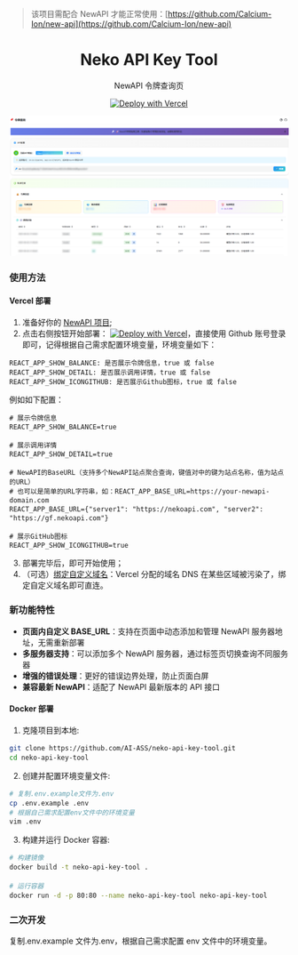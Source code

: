 > 该项目需配合 NewAPI 才能正常使用：[https://github.com/Calcium-Ion/new-api](https://github.com/Calcium-Ion/new-api)

<div align="center">

<h1 align="center">Neko API Key Tool</h1>

NewAPI 令牌查询页

[![Deploy with Vercel](https://vercel.com/button)](https://vercel.com/new/clone?repository-url=https%3A%2F%2Fgithub.com%2Feecu%2Fneko-api-key-tool-b)

</div>

![image](img.png)

### 使用方法

#### Vercel 部署

1. 准备好你的 [NewAPI 项目](https://github.com/Calcium-Ion/new-api);
2. 点击右侧按钮开始部署：
   [![Deploy with Vercel](https://vercel.com/button)](https://vercel.com/new/clone?repository-url=https%3A%2F%2Fgithub.com%2Feecu%2Fneko-api-key-tool-b)，直接使用 Github 账号登录即可，记得根据自己需求配置环境变量，环境变量如下：

```
REACT_APP_SHOW_BALANCE: 是否展示令牌信息，true 或 false
REACT_APP_SHOW_DETAIL: 是否展示调用详情，true 或 false
REACT_APP_SHOW_ICONGITHUB: 是否展示Github图标，true 或 false
```

例如如下配置：

```
# 展示令牌信息
REACT_APP_SHOW_BALANCE=true

# 展示调用详情
REACT_APP_SHOW_DETAIL=true

# NewAPI的BaseURL（支持多个NewAPI站点聚合查询，键值对中的键为站点名称，值为站点的URL）
# 也可以是简单的URL字符串，如：REACT_APP_BASE_URL=https://your-newapi-domain.com
REACT_APP_BASE_URL={"server1": "https://nekoapi.com", "server2": "https://gf.nekoapi.com"}

# 展示GitHub图标
REACT_APP_SHOW_ICONGITHUB=true
```

3. 部署完毕后，即可开始使用；
4. （可选）[绑定自定义域名](https://vercel.com/docs/concepts/projects/domains/add-a-domain)：Vercel 分配的域名 DNS 在某些区域被污染了，绑定自定义域名即可直连。

### 新功能特性

- **页面内自定义 BASE_URL**：支持在页面中动态添加和管理 NewAPI 服务器地址，无需重新部署
- **多服务器支持**：可以添加多个 NewAPI 服务器，通过标签页切换查询不同服务器
- **增强的错误处理**：更好的错误边界处理，防止页面白屏
- **兼容最新 NewAPI**：适配了 NewAPI 最新版本的 API 接口

#### Docker 部署

1. 克隆项目到本地:

```bash
git clone https://github.com/AI-ASS/neko-api-key-tool.git
cd neko-api-key-tool
```

2. 创建并配置环境变量文件:

```bash
# 复制.env.example文件为.env
cp .env.example .env
# 根据自己需求配置env文件中的环境变量
vim .env
```

3. 构建并运行 Docker 容器:

```bash
# 构建镜像
docker build -t neko-api-key-tool .

# 运行容器
docker run -d -p 80:80 --name neko-api-key-tool neko-api-key-tool
```

### 二次开发

复制.env.example 文件为.env，根据自己需求配置 env 文件中的环境变量。
